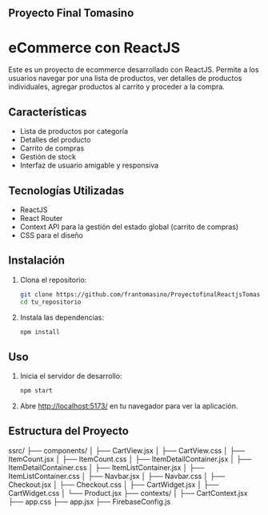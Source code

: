  
## Proyecto Final Tomasino

# eCommerce con ReactJS

Este es un proyecto de ecommerce desarrollado con ReactJS. Permite a los usuarios navegar por una lista de productos, ver detalles de productos individuales, agregar productos al carrito y proceder a la compra.

## Características

- Lista de productos por categoría
- Detalles del producto
- Carrito de compras
- Gestión de stock
- Interfaz de usuario amigable y responsiva

## Tecnologías Utilizadas

- ReactJS
- React Router
- Context API para la gestión del estado global (carrito de compras)
- CSS para el diseño

## Instalación

1. Clona el repositorio:

    ```bash
    git clone https://github.com/frantomasino/ProyectofinalReactjsTomasino
    cd tu_repositorio
    ```

2. Instala las dependencias:

    ```bash
    npm install
    ```

## Uso

1. Inicia el servidor de desarrollo:

    ```bash
    npm start
    ```

2. Abre [http://localhost:5173/](http://localhost:5173) en tu navegador para ver la aplicación.

## Estructura del Proyecto

ssrc/
├── components/
│   ├── CartView.jsx
│   ├── CartView.css
│   ├── ItemCount.jsx
│   ├── ItemCount.css
│   ├── ItemDetailContainer.jsx
│   ├── ItemDetailContainer.css
│   ├── ItemListContainer.jsx
│   ├── ItemListContainer.css
│   ├── Navbar.jsx
│   ├── Navbar.css
│   ├── Checkout.jsx
│   ├── Checkout.css
│   ├── CartWidget.jsx
│   ├── CartWidget.css
│   └── Product.jsx
├── contexts/
│   ├── CartContext.jsx
├── app.css
├── app.jsx
├── FirebaseConfig.js

